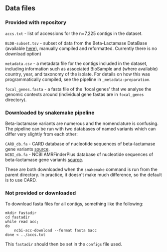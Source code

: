## Data files

### Provided with repository

`accs.txt` - list of accessions for the n=7,225 contigs in the dataset. 

`BLDB-subset.tsv` - subset of data from the Beta-Lactamase DataBase (available [here](http://bldb.eu/)), manually compiled and reformatted. Currently there is no download option)  
 
`metadata.csv` - a metadata file for the contigs included in the dataset, including information such as associated BioSample and (where available) country, year, and taxonomy of the isolate. For details on how this was programmatically compiled, see the pipeline in `_metadata-preparation`. 

`focal_genes.fasta` - a fasta file of the 'focal genes' that we analyse the genomic contexts around (individual gene fastas are in `focal_genes` directory).
 
### Downloaded by snakemake pipeline 

Beta-lactamase variants are numerous and the nomenclature is confusing. The pipeline can be run with two databases of named variants which can differ very slightly from each other:

`CARD_db.fa` - CARD database of nucleotide sequences of beta-lactamase gene variants [source](https://card.mcmaster.ca/download/0/broadstreet-v3.2.6.tar.bz2).  
`NCBI_db.fa` - NCBI AMRFinderPlus database of nucleotide sequences of beta-lactamase gene variants [source](https://ftp.ncbi.nlm.nih.gov/pathogen/Antimicrobial_resistance/AMRFinderPlus/database/3.11/2022-12-19.1/AMR_CDS).

These are both downloaded when the `snakemake` command is run from the parent directory. In practice, it doesn't make much difference, so the default is to use CARD. 

### Not provided or downloaded

To download fasta files for all contigs, something like the following:

```
mkdir fastadir
cd fastadir
while read acc;
do
	ncbi-acc-download --format fasta $acc
done < ../accs.txt
```

This `fastadir` should then be set in the `configs` file used.
